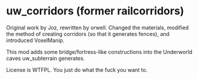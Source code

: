 uw_corridors (former railcorridors)
===================================

Original work by Joz, rewritten by orwell. 
Changed the materials, modified the method of creating corridors (so that it generates fences), and introduced VoxelManip.

This mod adds some bridge/fortress-like constructions into the Underworld caves uw_subterrain generates.

License is WTFPL. You just do what the fuck you want to.